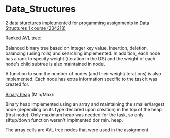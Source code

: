 Data_Structures
===============
2 data sturctures impletmented for progamming assignments in <a href="http://webcourse.cs.technion.ac.il/234218/Winter2013-2014/en/news.html"> Data Structures 1 course (234218)</a>

Ranked <a href="http://en.wikipedia.org/wiki/AVL_tree">AVL tree</a>:

Balanced binary tree based on integer key value. Insertion, deletion, balancing (using rolls)
and searching implemented.
In addition, each node has a rank to specify weight (iteration in the DS) and the weight of 
each node's child subtree is also maintained in node.

A function to sum the number of nodes (and their weight/iterations) is also implemented.
Each node has extra information specific to the task it was created for.

<a href="http://en.wikipedia.org/wiki/Binary_heap">Binary heap</a> (Min/Max):

Binary heap implemented using an array and maintaining the smaller/largest node (depending on its type
declared upon creation) in the top of the heap (first node). Only maximum heap was needed for the task,
so only siftup/down function weren't implmented dor min. heap.

The array cells are AVL tree nodes that were used in the assignment
